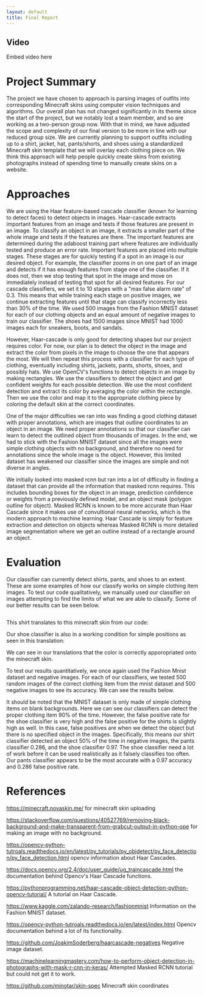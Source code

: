 ```yaml
---
layout: default
title: Final Report
---
```


## Video
Embed video here

# Project Summary
The project we have chosen to approach is parsing images of outfits into corresponding Minecraft skins using computer vision techniques and algorithms. Our overall plan has not changed significantly in its theme since the start of the project, but we notably lost a team member, and so are working as a two-person group now. With that in mind, we have adjusted the scope and complexity of our final version to be more in line with our reduced group size. We are currently planning to support outfits including up to a shirt, jacket, hat, pants/shorts, and shoes using a standardized Minecraft skin template that we will overlay each clothing piece on. We think this approach will help people quickly create skins from existing photographs instead of spending time to manually create skins on a website.

# Approaches
We are using the Haar feature-based cascade classifier (known for learning to detect faces) to detect objects in images. Haar-cascade extracts important features from an image and tests if those features are present in an image. To classify an object in an image, it extracts a smaller part of the whole image and tests if the features are there. The important features are determined during the adaboost training part where features are individually tested and produce an error rate. Important features are placed into multiple stages. These stages are for quickly testing if a spot in an image is our desired object. For example, the classifier zooms in on one part of an image and detects if it has enough features from stage one of the classifier. If it does not, then we stop testing that spot in the image and move on immediately instead of testing that spot for all desired features. For our cascade classifiers, we set it to 10 stages with a "max false alarm rate" of 0.3. This means that while training each stage on positive images, we continue extracting features until that stage can classify incorrectly less than 30% of the time. We used 500 images from the Fashion MNIST dataset for each of our clothing objects and an equal amount of negative images to train our classifier. The shoes had 1500 images since MNIST had 1000 images each for sneakers, boots, and sandals.

However, Haar-cascade is only good for detecting shapes but our project requires color. For now, our plan is to detect the object in the image and extract the color from pixels in the image to choose the one that appears the most. We will then repeat this process with a classifier for each type of clothing, eventually including shirts, jackets, pants, shorts, shoes, and possibly hats. We use OpenCV's functions to detect objects in an image by making rectangles. We use the classifiers to detect the object and get confident weights for each possible detection. We use the most confident detection and extract its color by averaging the color within the rectangle. Then we use the color and map it to the appropriate clothing piece by coloring the default skin at the correct coordinates.

One of the major difficulties we ran into was finding a good clothing dataset with proper annotations, which are images that outline coordinates to an object in an image. We need proper annotations so that our classifier can learn to detect the outlined object from thousands of images. In the end, we had to stick with the Fashion MNIST dataset since all the images were simple clothing objects with no background, and therefore no need for annotations since the whole image is the object. However, this limited dataset has weakened our classifier since the images are simple and not diverse in angles.

We initially looked into masked rcnn but ran into a lot of difficulty in finding a dataset that can provide all the information that masked rcnn requires. This includes bounding boxes for the object in an image, prediction confidence or weights from a previously defined model, and an object mask (polygon outline for object). Masked RCNN is known to be more accurate than Haar Cascade since it makes use of convultional neural networks, which is the modern approach to machine learning. Haar Cascade is simply for feature extraction and detection on objects whereas Masked RCNN is more detailed image segmentation where we get an outline instead of a rectangle around an object.

# Evaluation
Our classifier can currently detect shirts, pants, and shoes to an extent. These are some examples of how our classify works on simple clothing item images. To test our code qualitatively, we manually used our classifier on images attempting to find the limits of what we are able to classify. Some of our better results can be seen below.

<img src="https://github.com/j-lee-88/FITCRAFT/blob/d5de2e34e2389359795d0a931f3b7595133c1722/docimg/evaluation1.PNG" alt=""> </div>

This shirt translates to this minecraft skin from our code:
<img src="https://github.com/j-lee-88/FITCRAFT/blob/main/docimg/blueShirt.jpeg" class="img-responsive" alt=""> </div>
<img src="https://github.com/j-lee-88/FITCRAFT/blob/main/docimg/evaluation2.png" class="img-responsive" alt=""> </div>

Our shoe classifier is also in a working condition for simple positions as seen in this translation:
<img src="https://github.com/j-lee-88/FITCRAFT/blob/main/docimg/evaulation3.PNG" class="img-responsive" alt=""> </div>
<img src="https://github.com/j-lee-88/FITCRAFT/blob/main/docimg/evaluation4.PNG" class="img-responsive" alt=""> </div>

We can see in our translations that the color is correctly apporopriated onto the minecraft skin.

To test our results quantitatively, we once again used the Fashion Mnist dataset and negative images. For each of our classifiers, we tested 500 random images of the correct clothing item from the mnist dataset and 500 negative images to see its accuracy. We can see the results below.
<img src="https://github.com/j-lee-88/FITCRAFT/blob/main/docimg/accuracy.png" class="img-responsive" alt=""> </div>

It should be noted that the MNIST dataset is only made of simple clothing items on blank backgrounds. Here we can see our classifiers can detect the proper clothing item 90% of the time. However, the false positive rate for the shoe classifier is very high and the false positive for the shirts is slightly high as well. In this case, false positives are when we detect the object but there is no specified object in the images. Specifically, this means our shirt classifier detected an object 50% of the time in negative images, the pants classifier 0.286, and the shoe classifier 0.97. The shoe classifier need a lot of work before it can be used realistically as it falsely classifies too often. Our pants classifier appears to be the most accurate with a 0.97 accuracy and 0.286 false positive rate.



# References

https://minecraft.novaskin.me/ for minecraft skin uploading

https://stackoverflow.com/questions/40527769/removing-black-background-and-make-transparent-from-grabcut-output-in-python-ope for making an image with no background.

https://opencv-python-tutroals.readthedocs.io/en/latest/py_tutorials/py_objdetect/py_face_detection/py_face_detection.html opencv information about Haar Cascades.

https://docs.opencv.org/2.4/doc/user_guide/ug_traincascade.html the documentation behind Opencv's Haar Cascade functions.

https://pythonprogramming.net/haar-cascade-object-detection-python-opencv-tutorial/ A tutorial on Haar Cascade.

https://www.kaggle.com/zalando-research/fashionmnist Information on the Fashion MNIST dataset.

https://opencv-python-tutroals.readthedocs.io/en/latest/index.html Opencv documentation behind a lot of its functionality.

https://github.com/JoakimSoderberg/haarcascade-negatives Negative image dataset.

https://machinelearningmastery.com/how-to-perform-object-detection-in-photographs-with-mask-r-cnn-in-keras/ Attempted Masked RCNN tutorial but could not get it to work.

https://github.com/minotar/skin-spec Minecraft skin coordinates
